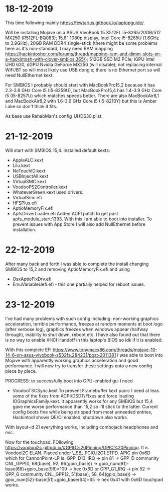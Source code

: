 # 18-12-2019
This time following mainly https://fewtarius.gitbook.io/laptopguide/.

Will be installing Mojave on a ASUS VivoBook 15 X512FL i5-8265/20GB/512 MX250 (R512FL-BQ083); 15.6" 1080p display, Intel Core i5-8265U (1.6GHz to 3.9GHz); 20GB RAM DDR4 single-stick (there might be some problems here as it's non-standard, I may need RAM mapping https://hackintosher.com/forums/thread/mapping-ram-and-dimm-slots-on-a-hackintosh-with-clover-smbios.365/); 512GB SSD M2 PCIe; iGPU Intel UHD 620, dGPU Nvidia GeForce MX250 (will disable); not replacing internal WiFi/BT so will most likely use USB dongle; there is no Ethernet port so will need NullEthernet kext.

For SMBIOS I probably should start with MacBookPro15,2 because it has 2.3-3.8 GHz Core i5 (I5-8259U), but MacBookPro15,4 has 1.4-3.9 GHz Core i5 (I5-8257U) which matches speeds better. There are also MacBookAir8,1 and MacBookAir8,2 with 1.6-3.6 GHz Core i5 (I5-8210Y) but this is Amber Lake so don't think it fits.

As base use RehabMan's config_UHD630.plist.

# 21-12-2019
Will start with SMBIOS 15,4. Installed default kexts:
* AppleALC.kext
* Lilu.kext
* NoTouchID.kext
* USBInjectAll.kext
* VirtualSMC.kext
* VoodooPS2Controller.kext
* WhateverGreen.kext
used drivers:
* VirtualSmc.efi
* HFSPlus.efi
* AptioMemoryFix.efi
* ApfsDriverLoader.efi
Added ACPI patch to get past apfs_module_start:1393. With this I am able to boot into installer.
To prevent issues with App Store I will also add NullEthernet before installation.

# 22-12-2019
After many back and forth I was able to complete the install changing SMBIOS to 15,2 and removing AptioMemoryFix.efi and using 
* OsxAptioFixDrv.efi
* EmuVariableUefi.efi - this one partially helped for reboot issues.

# 23-12-2019
I've had many problems with such config including: non-working graphics acceleration, terrible performance, freezes at random moments at boot logo (after verbose log), graphics freezes when windows appear (halfway through), inability to shut down, reboot etc. I have also found out that there is no way to enable XHCI Handoff in this laptop's BIOS so idk if it is enabled.

With this complete EFI https://www.tonymacx86.com/threads/mojave-10-14-6-on-asus-vivobook-s532fa.284231/post-2011381 I was able to boot into Mojave with apparently working graphics acceleration and good performance. I will now try to transfer these settings onto a new config piece by piece.

PROGRESS: to successfully boot into GPU-enabled gui I need
* VoodooTSCSync.kext
To prevent Framebuffer kext panic I need at leas some of the fixes from ACPI/DSDT/FIxes and force loading IOGraphicsFamily.kext. It apparently works for any SMBIOS but 15,4 gave me worse performance than 15,2 so I'll stick to the latter. Current config boots fine while being stripped from most unneeded entries, Hackintool shows QE/CI enabled, shutdown also works.

With layout-id 21 everything works, including combojack headphones and mic.

Now for the touchpad. FOllowing https://voodooi2c.github.io/#GPIO%20Pinning/GPIO%20Pinning. It is VoodooI2C ELAN. Placed under \\\_SB\_.PCIO.I2C1.ETPD. APIC pin 0x6D which for CannonPoint-LP is:
GPP_D13_IRQ -> pin 81 -> GPP_D community CNL_GPP(0, 68(base), 92, 96(gpio_base)) -> gpio_num(81)-base(68)+gpio_base(96)=109 -> hex 0x6D
or
GPP_G1_IRQ -> pin 52 -> GPP_G community CNL_GPP(2, 51(base), 58, 64(gpio_base)) -> gpio_num(52)-base(51)+gpio_base(64)=65 -> hex 0x41
with 0x6D touchpad works.